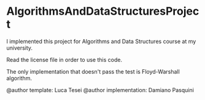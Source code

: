 # AlgorithmsAndDataStructuresProject
I implemented this project for Algorithms and Data Structures course at my university.

Read the license file in order to use this code.

The only implementation that doesn't pass the test is Floyd-Warshall algorithm.

@author template: Luca Tesei
@author implementation: Damiano Pasquini
